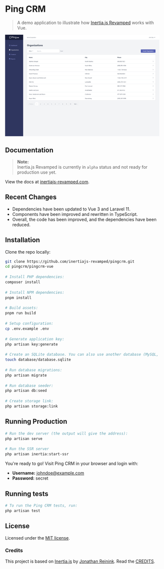 # Ping CRM

> A demo application to illustrate how [Inertia.js Revamped](https://inertiajs-revamped.com/) works with Vue.

![Screenshot](https://raw.githubusercontent.com/inertiajs-revamped/pingcrm/main/.github/assets/pingcrm-screenshot.png)

## Documentation

> **Note:**  
> Inertia.js Revamped is currently in `alpha` status and not ready for production use yet.

View the docs at [inertiajs-revamped.com](https://inertiajs-revamped.com).

## Recent Changes

- Dependencies have been updated to Vue 3 and Laravel 11.
- Components have been improved and rewritten in TypeScript.
- Overall, the code has been improved, and the dependencies have been reduced.

## Installation

Clone the repo locally:

```sh
git clone https://github.com/inertiajs-revamped/pingcrm.git
cd pingcrm/pingcrm-vue

# Install PHP dependencies:
composer install

# Install NPM dependencies:
pnpm install

# Build assets:
pnpm run build

# Setup configuration:
cp .env.example .env

# Generate application key:
php artisan key:generate

# Create an SQLite database. You can also use another database (MySQL, Postgres).
touch database/database.sqlite

# Run database migrations:
php artisan migrate

# Run database seeder:
php artisan db:seed

# Create storage link:
php artisan storage:link
```

## Running Production

```sh
# Run the dev server (the output will give the address):
php artisan serve

# Run the SSR server
php artisan inertia:start-ssr
```

You're ready to go! Visit Ping CRM in your browser and login with:

- **Username:** <johndoe@example.com>
- **Password:** secret

## Running tests

```sh
# To run the Ping CRM tests, run:
php artisan test
```

## License

Licensed under the [MIT license](https://github.com/inertiajs-revamped/pingcrm/blob/main/pingcrm-vue/LICENSE).

### Credits

This project is based on [Inertia.js](https://inertiajs.com/) by [Jonathan Reinink](https://reinink.ca/). Read the [CREDITS](https://github.com/inertiajs-revamped/inertia/blob/main/CREDITS.md).
